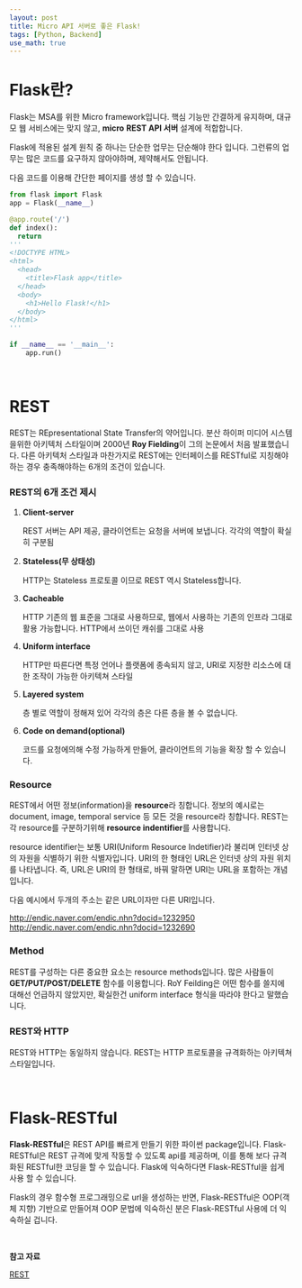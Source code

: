 ```yaml
---
layout: post
title: Micro API 서버로 좋은 Flask!
tags: [Python, Backend]
use_math: true
---
```


# Flask란?

Flask는 MSA를 위한 Micro framework입니다. 핵심 기능만 간결하게 유지하며, 대규모 웹 서비스에는 맞지 않고, **micro** **REST API 서버** 설계에 적합합니다.

Flask에 적용된 설계 원칙 중 하나는 단순한 업무는 단순해야 한다 입니다. 그런류의 업무는 많은 코드를 요구하지 않아야하며, 제약해서도 안됩니다.

다음 코드를 이용해 간단한 페이지를 생성 할 수 있습니다.

```python
from flask import Flask
app = Flask(__name__)

@app.route('/')
def index():
  return 
'''
<!DOCTYPE HTML>
<html>
  <head>
    <title>Flask app</title>
  </head>
  <body>
    <h1>Hello Flask!</h1>
  </body>
</html>
'''

if __name__ == '__main__':
    app.run()
```

<br>

# REST

REST는 REpresentational State Transfer의 약어입니다. 분산 하이퍼 미디어 시스템을위한 아키텍처 스타일이며 2000년 **Roy Fielding**이 그의 논문에서 처음 발표했습니다. 다른 아키텍처 스타일과 마찬가지로 REST에는 인터페이스를 RESTful로 지칭해야하는 경우 충족해야하는 6개의 조건이 있습니다.

### REST의 6개 조건 제시

1. **Client-server**

   REST 서버는 API 제공, 클라이언트는 요청을 서버에 보냅니다. 각각의 역할이 확실히 구분됨

2. **Stateless(무 상태성)**

   HTTP는 Stateless 프로토콜 이므로 REST 역시 Stateless합니다.

3. **Cacheable**

   HTTP 기존의 웹 표준을 그대로 사용하므로, 웹에서 사용하는 기존의 인프라 그대로 활용 가능합니다. HTTP에서 쓰이던 캐쉬를 그대로 사용

4. **Uniform interface**

   HTTP만 따른다면 특정 언어나 플랫폼에 종속되지 않고, URI로 지정한 리소스에 대한 조작이 가능한 아키텍쳐 스타일

5. **Layered system**

   층 별로 역할이 정해져 있어 각각의 층은 다른 층을 볼 수 없습니다.

6. **Code on demand(optional)**

   코드를 요청에의해 수정 가능하게 만들어, 클라이언트의 기능을 확장 할 수 있습니다.

### Resource

REST에서 어떤 정보(information)을 **resource**라 칭합니다. 정보의 예시로는 document, image, temporal service 등 모든 것을 resource라 칭합니다. REST는 각 resource를 구분하기위해 **resource indentifier**를 사용합니다.

resource identifier는 보통 URI(Uniform Resource Indetifier)라 불리며 인터넷 상의 자원을 식별하기 위한 식별자입니다. URI의 한 형태인 URL은 인터넷 상의 자원 위치를 나타냅니다. 즉, URL은 URI의 한 형태로, 바꿔 말하면 URI는 URL을 포함하는 개념입니다.

다음 예시에서 두개의 주소는 같은 URL이자만 다른 URI입니다.

http://endic.naver.com/endic.nhn?docid=1232950
http://endic.naver.com/endic.nhn?docid=1232690

### Method

REST를 구성하는 다른 중요한 요소는 resource methods입니다. 많은 사람들이 **GET/PUT/POST/DELETE** 함수를 이용합니다. RoY Feilding은 어떤 함수를 쓸지에 대해선 언급하지 않았지만, 확실한건 uniform interface 형식을 따라야 한다고 말했습니다.

### REST와 HTTP

REST와 HTTP는 동일하지 않습니다. REST는 HTTP 프로토콜을 규격화하는 아키텍쳐 스타일입니다. 

<br>

# Flask-RESTful

**Flask-RESTful**은 REST API를 빠르게 만들기 위한 파이썬 package입니다. Flask-RESTful은 REST 규격에 맞게 작동할 수 있도록 api를 제공하며, 이를 통해 보다 규격화된 RESTful한 코딩을 할 수 있습니다. Flask에 익숙하다면 Flask-RESTful을 쉽게 사용 할 수 있습니다.

Flask의 경우 함수형 프로그래밍으로 url을 생성하는 반면, Flask-RESTful은 OOP(객체 지향) 기반으로 만들어져 OOP 문법에 익숙하신 분은 Flask-RESTful 사용에 더 익숙하실 겁니다.

<br>

**참고 자료**

[REST](https://restfulapi.net/)

